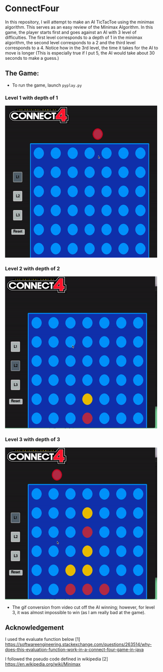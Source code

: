# ConnectFour
In this repository, I will attempt to make an AI TicTacToe using the minimax algorithm. This serves as an easy review of the Minimax Algorithm. In this game, the player starts first and goes against an AI with 3 level of difficulties. The first level corresponds to a depth of 1 in the minimax algorithm, the second level corresponds to a 2 and the third level corresponds to a 4. Notice how in the 3rd level, the time it takes for the AI to move is longer (This is especially true if I put 5, the AI would take about 30 seconds to make a guess.)

## The Game:
- To run the game, launch ```pyplay.py```

### Level 1 with depth of 1
<img src="https://github.com/yvielcastillejos/ConnectFour/blob/master/L1.gif" height = "500" width = "500">

### Level 2 with depth of 2

<img src="https://github.com/yvielcastillejos/ConnectFour/blob/master/L2.gif" height = 500 width = 500>

### Level 3 with depth of 3

<img src="https://github.com/yvielcastillejos/ConnectFour/blob/master/L3.gif" height = 500 width = 500>

- The gif conversion from video cut off the AI winning; however, for level 3, it was almost impossible to win (as I am really bad at the game).

## Acknowledgement
I used the evaluate function below
[1] https://softwareengineering.stackexchange.com/questions/263514/why-does-this-evaluation-function-work-in-a-connect-four-game-in-java

I followed the pseudo code defined in wikipedia
[2] https://en.wikipedia.org/wiki/Minimax
